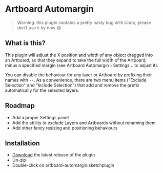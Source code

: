 # Artboard Automargin

> Warning: this plugin contains a pretty nasty bug with Undo, please don’t use it by now 😅

## What is this?

This plugin will adjust the X position and width of any object dragged into an Artboard, so that they expand to take the full width of the Artboard, minus a specified margin (see Artboard Automargin › Settings… to adjust it).

You can disable the behaviour for any layer or Artboard by prefixing their names with `--`. As a convenience, there are two menu items ("Exclude Selection" and "Include Selection") that add and remove the prefix automatically for the selected layers.

## Roadmap

- Add a proper Settings panel
- Add the ability to exclude Layers and Artboards without renaming them
- Add other fancy resizing and positioning behaviours

## Installation

- [Download](../../releases/latest/download/artboard-automargin.sketchplugin.zip) the latest release of the plugin
- Un-zip
- Double-click on artboard-automargin.sketchplugin
